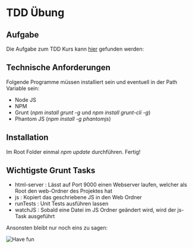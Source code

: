 # TDD Übung
## Aufgabe
Die Aufgabe zum TDD Kurs kann [hier](https://docs.google.com/document/d/1KWR9JhnjsoQ8_KU2lGmVEwCeiRl9eZ95DoI-XXuFLkY/edit?usp=sharing) gefunden werden:

## Technische Anforderungen
Folgende Programme müssen installiert sein und eventuell in der Path Variable sein:

- Node JS
- NPM
- Grunt (*npm install grunt -g*   und  *npm install grunt-cli -g*)
- Phantom JS (*npm install -g phantomjs*)

## Installation
Im Root Folder einmal *npm update* durchführen. Fertig! 

## Wichtigste Grunt Tasks

- html-server : Lässt auf Port 9000 einen Webserver laufen, welcher als Root den web-Ordner des Projektes hat
- js : Kopiert das geschriebene JS in den Web Ordner
- runTests : Unit Tests ausführen lassen
- watchJS : Sobald eine Datei im JS Ordner geändert wird, wird der js-Task ausgeführt


Ansonsten bleibt nur noch eins zu sagen:

![Have fun](https://media3.giphy.com/media/6w4yjSjHd66Na/200.gif "Have fun!")


